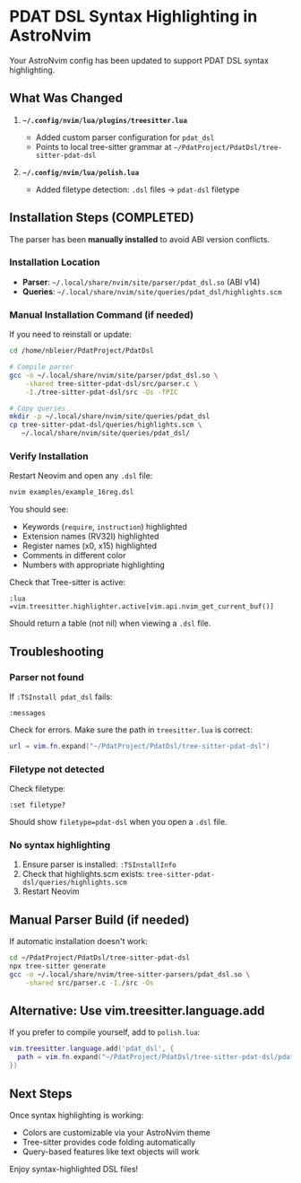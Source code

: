 # PDAT DSL Syntax Highlighting in AstroNvim

Your AstroNvim config has been updated to support PDAT DSL syntax highlighting.

## What Was Changed

1. **`~/.config/nvim/lua/plugins/treesitter.lua`**
   - Added custom parser configuration for `pdat_dsl`
   - Points to local tree-sitter grammar at `~/PdatProject/PdatDsl/tree-sitter-pdat-dsl`

2. **`~/.config/nvim/lua/polish.lua`**
   - Added filetype detection: `.dsl` files → `pdat-dsl` filetype

## Installation Steps (COMPLETED)

The parser has been **manually installed** to avoid ABI version conflicts.

### Installation Location

- **Parser**: `~/.local/share/nvim/site/parser/pdat_dsl.so` (ABI v14)
- **Queries**: `~/.local/share/nvim/site/queries/pdat_dsl/highlights.scm`

### Manual Installation Command (if needed)

If you need to reinstall or update:

```bash
cd /home/nbleier/PdatProject/PdatDsl

# Compile parser
gcc -o ~/.local/share/nvim/site/parser/pdat_dsl.so \
    -shared tree-sitter-pdat-dsl/src/parser.c \
    -I./tree-sitter-pdat-dsl/src -Os -fPIC

# Copy queries
mkdir -p ~/.local/share/nvim/site/queries/pdat_dsl
cp tree-sitter-pdat-dsl/queries/highlights.scm \
   ~/.local/share/nvim/site/queries/pdat_dsl/
```

### Verify Installation

Restart Neovim and open any `.dsl` file:

```bash
nvim examples/example_16reg.dsl
```

You should see:
- Keywords (`require`, `instruction`) highlighted
- Extension names (RV32I) highlighted
- Register names (x0, x15) highlighted
- Comments in different color
- Numbers with appropriate highlighting

Check that Tree-sitter is active:
```vim
:lua =vim.treesitter.highlighter.active[vim.api.nvim_get_current_buf()]
```

Should return a table (not nil) when viewing a `.dsl` file.

## Troubleshooting

### Parser not found

If `:TSInstall pdat_dsl` fails:

```vim
:messages
```

Check for errors. Make sure the path in `treesitter.lua` is correct:
```lua
url = vim.fn.expand("~/PdatProject/PdatDsl/tree-sitter-pdat-dsl")
```

### Filetype not detected

Check filetype:
```vim
:set filetype?
```

Should show `filetype=pdat-dsl` when you open a `.dsl` file.

### No syntax highlighting

1. Ensure parser is installed: `:TSInstallInfo`
2. Check that highlights.scm exists: `tree-sitter-pdat-dsl/queries/highlights.scm`
3. Restart Neovim

## Manual Parser Build (if needed)

If automatic installation doesn't work:

```bash
cd ~/PdatProject/PdatDsl/tree-sitter-pdat-dsl
npx tree-sitter generate
gcc -o ~/.local/share/nvim/tree-sitter-parsers/pdat_dsl.so \
    -shared src/parser.c -I./src -Os
```

## Alternative: Use vim.treesitter.language.add

If you prefer to compile yourself, add to `polish.lua`:

```lua
vim.treesitter.language.add('pdat_dsl', {
  path = vim.fn.expand("~/PdatProject/PdatDsl/tree-sitter-pdat-dsl/pdat_dsl.so")
})
```

## Next Steps

Once syntax highlighting is working:
- Colors are customizable via your AstroNvim theme
- Tree-sitter provides code folding automatically
- Query-based features like text objects will work

Enjoy syntax-highlighted DSL files!
